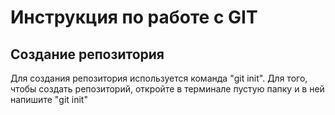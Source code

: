 # Инструкция по работе с  GIT 
## Создание репозитория 
Для создания репозитория используется команда "git init". Для того, чтобы создать репозиторий, откройте в терминале пустую папку и в ней напишите "git init"
